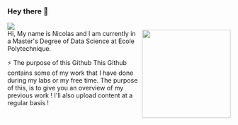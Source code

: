 ### Hey there :wave:
![](https://visitor-badge.glitch.me/badge?page_id=nicolasbsn.nicolasbsn)
<br />
<img align='right' src='https://media.giphy.com/media/bcKmIWkUMCjVm/giphy.gif' width='200"'>
Hi, My name is Nicolas and I am currently in a Master's Degree of Data Science at Ecole Polytechnique.

⚡️ The purpose of this Github
This Github contains some of my work that I have done during my labs or my free time. The purpose of this, is to give you an overview of my previous work ! I'll also upload content at a regular basis !
<!--
**NicolasBSN/NicolasBsn** is a ✨ _special_ ✨ repository because its `README.md` (this file) appears on your GitHub profile.

Here are some ideas to get you started:

- 🔭 I’m currently working on ...
- 🌱 I’m currently learning ...
- 👯 I’m looking to collaborate on ...
- 🤔 I’m looking for help with ...
- 💬 Ask me about ...
- 📫 How to reach me: ...
- 😄 Pronouns: ...
- ⚡ Fun fact: ...
-->
